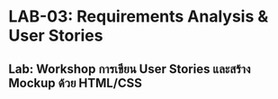 # LAB-03: Requirements Analysis & User Stories
## **Lab: Workshop การเขียน User Stories และสร้าง Mockup ด้วย HTML/CSS**